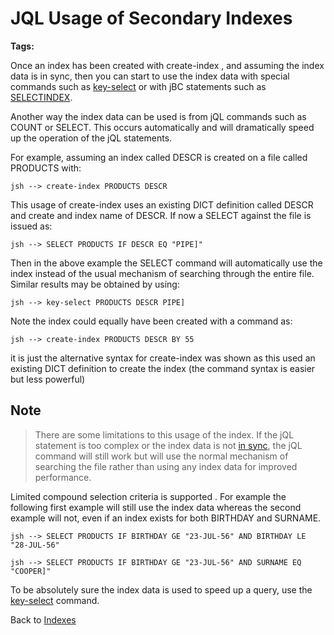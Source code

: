 # JQL Usage of Secondary Indexes

<PageHeader /> 

**Tags:**
<badge text='jql' vertical='middle' />
<badge text='select' vertical='middle' />
<badge text='file indexing' vertical='middle' />

Once an index has been created with create-index , and assuming the index data is in sync, then you can start to use the index data with special commands such as [key-select](./../query-index) or with jBC statements such as [SELECTINDEX](./../../jbase-basic-%28jbc%29/selectindex).

Another way the index data can be used is from jQL commands such as COUNT or SELECT. This occurs automatically and will dramatically speed up the operation of the jQL statements.

For example, assuming an index called DESCR is created on a file called PRODUCTS with:

```
jsh --> create-index PRODUCTS DESCR
```

This usage of create-index uses an existing DICT definition called DESCR and create and index name of DESCR. If now a SELECT against the file is issued as:

```
jsh --> SELECT PRODUCTS IF DESCR EQ "PIPE]"
```

Then in the above example the SELECT command will automatically use the index instead of the usual mechanism of searching through the entire file. Similar results may be obtained by using:

```
jsh --> key-select PRODUCTS DESCR PIPE]
```

Note the index could equally have been created with a command as:

```
jsh --> create-index PRODUCTS DESCR BY 55
```

it is just the alternative syntax for create-index was shown as this used an existing DICT definition to create the index (the command syntax is easier but less powerful)

## Note

> There are some limitations to this usage of the index. If the jQL statement is too complex or the index data is not [in sync](./../in-sync-definition), the jQL command will still work but will use the normal mechanism of searching the file rather than using any index data for improved performance.

Limited compound selection criteria is supported . For example the following first example will still use the index data whereas the second example will not, even if an index exists for both BIRTHDAY and SURNAME.

```
jsh --> SELECT PRODUCTS IF BIRTHDAY GE "23-JUL-56" AND BIRTHDAY LE "28-JUL-56"
```

```
jsh --> SELECT PRODUCTS IF BIRTHDAY GE "23-JUL-56" AND SURNAME EQ "COOPER]"
```

To be absolutely sure the index data is used to speed up a query, use the [key-select](./../query-index) command.

Back to [Indexes](./../README.md)

  
<PageFooter />
